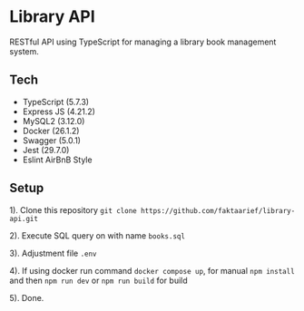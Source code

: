 
# Library API

RESTful API using TypeScript for managing a library book management system.

## Tech

- TypeScript (5.7.3)
- Express JS (4.21.2)
- MySQL2 (3.12.0)
- Docker (26.1.2)
- Swagger (5.0.1)
- Jest (29.7.0)
- Eslint AirBnB Style

## Setup

1). Clone this repository ``git clone https://github.com/faktaarief/library-api.git``

2). Execute SQL query on with name ``books.sql``

3). Adjustment file  ``.env``

4). If using docker run command ``docker compose up``, for manual ``npm install`` and then ``npm run dev`` or ``npm run build`` for build

5). Done.